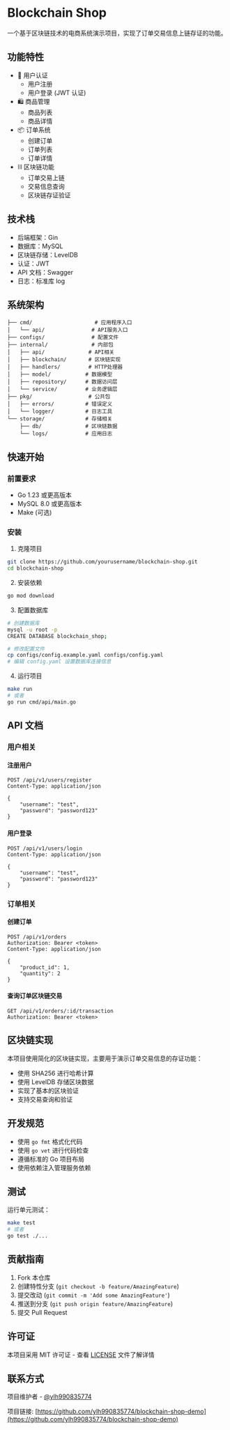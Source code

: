 # Blockchain Shop

一个基于区块链技术的电商系统演示项目，实现了订单交易信息上链存证的功能。

## 功能特性

- 🔐 用户认证
  - 用户注册
  - 用户登录 (JWT 认证)
- 🛍️ 商品管理
  - 商品列表
  - 商品详情
- 📦 订单系统
  - 创建订单
  - 订单列表
  - 订单详情
- ⛓️ 区块链功能
  - 订单交易上链
  - 交易信息查询
  - 区块链存证验证

## 技术栈

- 后端框架：Gin
- 数据库：MySQL
- 区块链存储：LevelDB
- 认证：JWT
- API 文档：Swagger
- 日志：标准库 log

## 系统架构

```
├── cmd/                    # 应用程序入口
│   └── api/               # API服务入口
├── configs/               # 配置文件
├── internal/              # 内部包
│   ├── api/              # API相关
│   ├── blockchain/       # 区块链实现
│   ├── handlers/         # HTTP处理器
│   ├── model/           # 数据模型
│   ├── repository/      # 数据访问层
│   └── service/         # 业务逻辑层
├── pkg/                  # 公共包
│   ├── errors/          # 错误定义
│   └── logger/          # 日志工具
└── storage/             # 存储相关
    ├── db/              # 区块链数据
    └── logs/            # 应用日志
```

## 快速开始

### 前置要求

- Go 1.23 或更高版本
- MySQL 8.0 或更高版本
- Make (可选)

### 安装

1. 克隆项目

```bash
git clone https://github.com/yourusername/blockchain-shop.git
cd blockchain-shop
```

2. 安装依赖

```bash
go mod download
```

3. 配置数据库

```bash
# 创建数据库
mysql -u root -p
CREATE DATABASE blockchain_shop;

# 修改配置文件
cp configs/config.example.yaml configs/config.yaml
# 编辑 config.yaml 设置数据库连接信息
```

4. 运行项目

```bash
make run
# 或者
go run cmd/api/main.go
```

## API 文档

### 用户相关

#### 注册用户

```http
POST /api/v1/users/register
Content-Type: application/json

{
    "username": "test",
    "password": "password123"
}
```

#### 用户登录

```http
POST /api/v1/users/login
Content-Type: application/json

{
    "username": "test",
    "password": "password123"
}
```

### 订单相关

#### 创建订单

```http
POST /api/v1/orders
Authorization: Bearer <token>
Content-Type: application/json

{
    "product_id": 1,
    "quantity": 2
}
```

#### 查询订单区块链交易

```http
GET /api/v1/orders/:id/transaction
Authorization: Bearer <token>
```

## 区块链实现

本项目使用简化的区块链实现，主要用于演示订单交易信息的存证功能：

- 使用 SHA256 进行哈希计算
- 使用 LevelDB 存储区块数据
- 实现了基本的区块验证
- 支持交易查询和验证

## 开发规范

- 使用 `go fmt` 格式化代码
- 使用 `go vet` 进行代码检查
- 遵循标准的 Go 项目布局
- 使用依赖注入管理服务依赖

## 测试

运行单元测试：

```bash
make test
# 或者
go test ./...
```

## 贡献指南

1. Fork 本仓库
2. 创建特性分支 (`git checkout -b feature/AmazingFeature`)
3. 提交改动 (`git commit -m 'Add some AmazingFeature'`)
4. 推送到分支 (`git push origin feature/AmazingFeature`)
5. 提交 Pull Request

## 许可证

本项目采用 MIT 许可证 - 查看 [LICENSE](LICENSE) 文件了解详情

## 联系方式

项目维护者 - [@ylh990835774](https://github.com/ylh990835774)

项目链接: [https://github.com/ylh990835774/blockchain-shop-demo](https://github.com/ylh990835774/blockchain-shop-demo)

